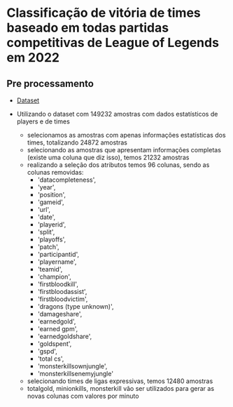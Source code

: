 # Classificação de vitória de times baseado em todas partidas competitivas de League of Legends em 2022

## Pre processamento

- [Dataset](https://www.kaggle.com/datasets/arthur1511/lol-esports-2022)

- Utilizando o dataset com 149232 amostras com dados estatísticos de players e de times
  - selecionamos as amostras com apenas informações estatísticas dos times, totalizando 24872 amostras
  - selecionando as amostras que apresentam informações completas (existe uma coluna que diz isso), temos 21232 amostras
  - realizando a seleção dos atributos temos 96 colunas, sendo as colunas removidas:
    - 'datacompleteness',
    - 'year',
    - 'position',
    - 'gameid',
    - 'url',
    - 'date',
    - 'playerid',
    - 'split',
    - 'playoffs',
    - 'patch',
    - 'participantid',
    - 'playername',
    - 'teamid',
    - 'champion',
    - 'firstbloodkill',
    - 'firstbloodassist',
    - 'firstbloodvictim',
    - 'dragons (type unknown)',
    - 'damageshare',
    - 'earnedgold',
    - 'earned gpm',
    - 'earnedgoldshare',
    - 'goldspent',
    - 'gspd',
    - 'total cs',
    - 'monsterkillsownjungle',
    - 'monsterkillsenemyjungle'
  - selecionando times de ligas expressivas, temos 12480 amostras
  - totalgold, minionkills, monsterkill vão ser utilizados para gerar as novas colunas com valores por minuto